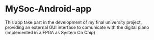 # MySoc-Android-app
This app take part in the development of my final university project, providing an external GUI interface to comunicate with the digital piano (implemented in a FPGA as System On Chip)
